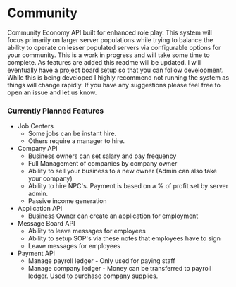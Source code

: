# Community

Community Economy API built for enhanced role play. This system will focus primarily on larger server populations while trying to balance the ability to operate on lesser populated servers via configurable options for your community. This is a work in progress and will take some time to complete. As features are added this readme will be updated. I will eventually have a project board setup so that you can follow development. While this is being developed I highly recommend not running the system as things will change rapidly. If you have any suggestions please feel free to open an issue and let us know.

### Currently Planned Features

- Job Centers
  - Some jobs can be instant hire.
  - Others require a manager to hire.
- Company API
  - Business owners can set salary and pay frequency
  - Full Management of companies by company owner
  - Ability to sell your business to a new owner (Admin can also take your company)
  - Ability to hire NPC's. Payment is based on a % of profit set by server admin.
  - Passive income generation
- Application API
  - Business Owner can create an application for employment
- Message Board API
  - Ability to leave messages for employees
  - Ability to setup SOP's via these notes that employees have to sign
  - Leave messages for employees
- Payment API
  - Manage payroll ledger - Only used for paying staff
  - Manage company ledger - Money can be transferred to payroll ledger. Used to purchase company supplies.

